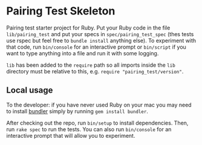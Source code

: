 # Pairing Test Skeleton

Pairing test starter project for Ruby. Put your Ruby code in the file `lib/pairing_test` and put your specs in `spec/pairing_test_spec` (thes tests use rspec but feel free to `bundle install` anything else). To experiment with that code, run `bin/console` for an interactive prompt or `bin/script` if you want to type anything into a file and run it with some logging.

`lib` has been added to the `require` path so all imports inside the `lib` directory must be relative to this, e.g. `require "pairing_test/version"`.

## Local usage

To the developer: if you have never used Ruby on your mac you may need to install [bundler](https://bundler.io/) simply by running `gem install bundler`.

After checking out the repo, run `bin/setup` to install dependencies. Then, run `rake spec` to run the tests. You can also run `bin/console` for an interactive prompt that will allow you to experiment.
